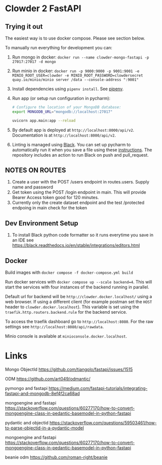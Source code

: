 # Clowder 2 FastAPI

## Trying it out

The easiest way is to use docker compose. Please see section below.

To manually run everything for development you can:

1. Run mongo in docker: 
   `docker run --name clowder-mongo-fastapi -p 27017:27017 -d mongo`

2. Run minio in docker:
   `docker run -p 9000:9000 -p 9001:9001 -e MINIO_ROOT_USER=clowder -e MINIO_ROOT_PASSWORD=clowdersecret quay.io/minio/minio server /data --console-address ":9001"`

3. Install dependencies using `pipenv install`. See [pipenv](https://github.com/pypa/pipenv).

4. Run app (or setup run configuration in pycharm):
    ```bash
    # Configure the location of your MongoDB database:
    export MONGODB_URL="mongodb://localhost:27017"
    
    uvicorn app.main:app --reload
    ```
5. By default app is deployed at `http://localhost:8000/api/v2`. Documentation is at `http://localhost:8000/api/v2`.

6. Linting is managed using [Black]((https://black.readthedocs.io/en/stable/)). You can set up pycharm to automatically
run it when you save a file using these [instructions](https://black.readthedocs.io/en/stable/integrations/editors.html).
The repository includes an action to run Black on push and pull_request.

## NOTES ON ROUTES

1. Create a user with the POST /users endpoint in routes.users. Supply name and password
2. Get token using the POST /login endpoint in main. This will provide Bearer Access token good for 120 minutes.
3. Currently only the create dataset endpoint and the test /protected endpoing in main check for the token

## Dev Environment Setup
1. To install Black python code formatter so it runs everytime you save in an IDE see https://black.readthedocs.io/en/stable/integrations/editors.html

## Docker

Build images with `docker compose -f docker-compose.yml build`

Run docker services with `docker compose up --scale backend=4`. This will start the services with four instances of the backend
running in parallel.

Default url for backend will be `http://clowder.docker.localhost/` using a web browser. If using a different client (for
example postman set the `HOST` header to `clowder.docker.localhost`).
This variable is set using the `traefik.http.routers.backend.rule` for the backend service.

To access the traefik dashboard go to `http://localhost:8080`. For the raw settings see `http://localhost:8080/api/rawdata`.

Minio console is available at `minioconsole.docker.localhost`.

# Links

Mongo ObjectId
https://github.com/tiangolo/fastapi/issues/1515

ODM
https://github.com/art049/odmantic/

pymongo and fastapi
https://medium.com/fastapi-tutorials/integrating-fastapi-and-mongodb-8ef4f2ca68ad

mongoengine and fastapi
https://stackoverflow.com/questions/60277170/how-to-convert-mongoengine-class-in-pedantic-basemodel-in-python-fastapi

pydantic and objectid
https://stackoverflow.com/questions/59503461/how-to-parse-objectid-in-a-pydantic-model

mongoengine and fastapi
https://stackoverflow.com/questions/60277170/how-to-convert-mongoengine-class-in-pedantic-basemodel-in-python-fastapi

beanie odm
https://github.com/roman-right/beanie

